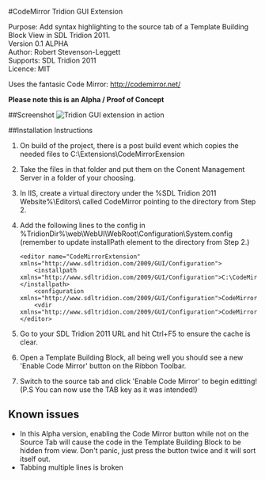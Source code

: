 #CodeMirror Tridion GUI Extension

Purpose: Add syntax highlighting to the source tab of a Template Building Block View in SDL Tridion 2011.  
Version 0.1 ALPHA  
Author: Robert Stevenson-Leggett  
Supports: SDL Tridion 2011  
Licence: MIT

Uses the fantasic Code Mirror: http://codemirror.net/

**Please note this is an Alpha / Proof of Concept**

##Screenshot
![Tridion GUI extension in action](https://github.com/buildingblocks/tridion-mirror/raw/master/Capture.PNG "Extension in action")

##Installation Instructions

 1. On build of the project, there is a post build event which copies the needed files to C:\Extensions\CodeMirrorExension
 2. Take the files in that folder and put them on the Conent Management Server in a folder of your choosing.
 3. In IIS, create a virtual directory under the %SDL Tridion 2011 Website%\Editors\ called CodeMirror pointing to the directory from Step 2.
 4. Add the following lines to the config in %TridionDir%\web\WebUI\WebRoot\Configuration\System.config (remember to update installPath element to the directory from Step 2.)
 
        <editor name="CodeMirrorExtension" xmlns="http://www.sdltridion.com/2009/GUI/Configuration">
		    <installpath xmlns="http://www.sdltridion.com/2009/GUI/Configuration">C:\CodeMirrorExtension\</installpath>
		    <configuration xmlns="http://www.sdltridion.com/2009/GUI/Configuration">CodeMirrorExtension.config</configuration>
		    <vdir xmlns="http://www.sdltridion.com/2009/GUI/Configuration">CodeMirror</vdir>
	    </editor>
	
 5. Go to your SDL Tridion 2011 URL and hit Ctrl+F5 to ensure the cache is clear.
 6. Open a Template Building Block, all being well you should see a new 'Enable Code Mirror' button on the Ribbon Toolbar.
 7. Switch to the source tab and click 'Enable Code Mirror' to begin editting! (P.S You can now use the TAB key as it was intended!)
 
## Known issues

 * In this Alpha version, enabling the Code Mirror button while not on the Source Tab will cause the code in the Template Building Block to be hidden from view. Don't panic, just press the button twice and it will sort itself out.
 * Tabbing multiple lines is broken